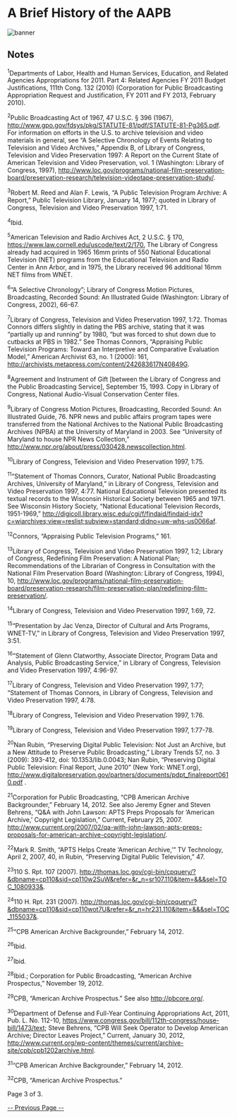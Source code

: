 # A Brief History of the AAPB

![banner](/page-banners/banner3.jpg)

## Notes

<a name="1"></a><sup>1</sup>Departments of Labor, Health and Human Services, Education, and 
Related Agencies Appropriations for 2011. Part 4: Related Agencies FY 2011 
Budget Justifications, 111th Cong. 132 (2010) (Corporation for Public 
Broadcasting Appropriation Request and Justification, FY 2011 and FY 2013, 
February 2010). 

<a name="2"></a><sup>2</sup>Public Broadcasting Act of 1967, 47 U.S.C. § 396 (1967), 
<http://www.gpo.gov/fdsys/pkg/STATUTE-81/pdf/STATUTE-81-Pg365.pdf>. For 
information on efforts in the U.S. to archive television and video materials in 
general, see “A Selective Chronology of Events Relating to Television and Video 
Archives,” Appendix B, of Library of Congress, Television and Video 
Preservation 1997: A Report on the Current State of American Television and 
Video Preservation, vol. 1 (Washington: Library of Congress, 1997), 
<http://www.loc.gov/programs/national-film-preservation-board/preservation-research/television-videotape-preservation-study/>. 

<a name="3"></a><sup>3</sup>Robert M. Reed and Alan F. Lewis, “A Public Television Program 
Archive: A Report,” Public Television Library, January 14, 1977; quoted in 
Library of Congress, Television and Video Preservation 1997, 1:71.

<a name="4"></a><sup>4</sup>Ibid.

<a name="5"></a><sup>5</sup>American Television and Radio Archives Act, 2 U.S.C. § 170, 
<https://www.law.cornell.edu/uscode/text/2/170.> The Library of Congress 
already had acquired in 1965 16mm prints of 550 National Educational Television 
(NET) programs from the Educational Television and Radio Center in Ann Arbor, 
and in 1975, the Library received 96 additional 16mm NET films from WNET. 

<a name="6"></a><sup>6</sup>“A Selective Chronology”; Library of Congress Motion Pictures, 
Broadcasting, Recorded Sound: An Illustrated Guide (Washington: Library of 
Congress, 2002), 66-67.

<a name="7"></a><sup>7</sup>Library of Congress, Television and Video Preservation 1997, 1:72. 
Thomas Connors differs slightly in dating the PBS archive, stating that it was 
“partially up and running” by 1980, “but was forced to shut down due to 
cutbacks at PBS in 1982.” See Thomas Connors, “Appraising Public Television 
Programs: Toward an Interpretive and Comparative Evaluation Model,” American 
Archivist 63, no. 1 (2000): 161, 
<http://archivists.metapress.com/content/242683617N40849G>.

<a name="8"></a><sup>8</sup>Agreement and Instrument of Gift [between the Library of Congress 
and the Public Broadcasting Service], September 15, 1993. Copy in Library of 
Congress, National Audio-Visual Conservation Center files.

<a name="9"></a><sup>9</sup>Library of Congress Motion Pictures, Broadcasting, Recorded Sound: 
An Illustrated Guide, 76. NPR news and public affairs program tapes were 
transferred from the National Archives to the National Public Broadcasting 
Archives (NPBA) at the University of Maryland in 2003. See “University of 
Maryland to house NPR News Collection,”  
<http://www.npr.org/about/press/030428.newscollection.html>. 

<a name="10"></a><sup>10</sup>Library of Congress, Television and Video Preservation 1997, 1:75.

<a name="11"></a><sup>11</sup>“Statement of Thomas Connors, Curator, National Public 
Broadcasting Archives, University of Maryland,” in Library of Congress, 
Television and Video Preservation 1997, 4:77. National Educational Television 
presented its textual records to the Wisconsin Historical Society between 1965 
and 1971. See Wisconsin History Society, “National Educational Television 
Records, 1951-1969,” 
<http://digicoll.library.wisc.edu/cgi/f/findaid/findaid-idx?c=wiarchives;view=reslist;subview=standard;didno=uw-whs-us0066af>. 

<a name="12"></a><sup>12</sup>Connors, “Appraising Public Television Programs,” 161.

<a name="13"></a><sup>13</sup>Library of Congress, Television and Video Preservation 1997, 1:2; 
Library of Congress, Redefining Film Preservation: A National Plan; 
Recommendations of the Librarian of Congress in Consultation with the National 
Film Preservation Board (Washington: Library of Congress, 1994), 10, 
<http://www.loc.gov/programs/national-film-preservation-board/preservation-research/film-preservation-plan/redefining-film-preservation/>. 

<a name="14"></a><sup>14</sup>Library of Congress, Television and Video Preservation 1997, 1:69, 
72.

<a name="15"></a><sup>15</sup>“Presentation by Jac Venza, Director of Cultural and Arts 
Programs, WNET-TV,” in Library of Congress, Television and Video Preservation 
1997, 3:51.

<a name="16"></a><sup>16</sup>“Statement of Glenn Clatworthy, Associate Director, Program Data 
and Analysis, Public Broadcasting Service,” in Library of Congress, Television 
and Video Preservation 1997, 4:96-97. 
  
<a name="17"></a><sup>17</sup>Library of Congress, Television and Video Preservation 1997, 1:77; 
“Statement of Thomas Connors, in Library of Congress, Television and Video 
Preservation 1997, 4:78.

<a name="18"></a><sup>18</sup>Library of Congress, Television and Video Preservation 1997, 1:76.

<a name="19"></a><sup>19</sup>Library of Congress, Television and Video Preservation 1997, 
1:77-78.
  
<a name="20"></a><sup>20</sup>Nan Rubin, “Preserving Digital Public Television: Not Just an 
Archive, but a New Attitude to Preserve Public Broadcasting,” Library Trends 
57, no. 3 (2009): 393-412, doi: 10.1353/lib.0.0043; Nan Rubin, “Preserving 
Digital Public Television: Final Report, June 2010” (New York: WNET.org), 
<http://www.digitalpreservation.gov/partners/documents/pdpt_finalreport0610.pdf>
.

<a name="21"></a><sup>21</sup>Corporation for Public Broadcasting, “CPB American Archive 
Backgrounder,” February 14, 2012. See also Jeremy Egner and Steven Behrens, 
“Q&A with John Lawson: APTS Preps Proposals for ‘American Archive,’ Copyright 
Legislation,” Current, February 25, 2007. 
<http://www.current.org/2007/02/qa-with-john-lawson-apts-preps-proposals-for-american-archive-copyright-legislation/>. 

<a name="22"></a><sup>22</sup>Mark R. Smith, “APTS Helps Create ‘American Archive,’” TV 
Technology, April 2, 2007, 40, in Rubin, “Preserving Digital Public 
Television,” 47.

<a name="23"></a><sup>23</sup>110 S. Rpt. 107 (2007). 
<http://thomas.loc.gov/cgi-bin/cpquery/?&dbname=cp110&sid=cp110w2SuW&refer=&r_n=sr107.110&item=&&&sel=TOC_1080933&>.

<a name="24"></a><sup>24</sup>110 H. Rpt. 231 (2007). 
<http://thomas.loc.gov/cgi-bin/cpquery/?&dbname=cp110&sid=cp110wot7U&refer=&r_n=hr231.110&item=&&&sel=TOC_1155037&>.

<a name="25"></a><sup>25</sup>“CPB American Archive Backgrounder,” February 14, 2012.

<a name="26"></a><sup>26</sup>Ibid.

<a name="27"></a><sup>27</sup>Ibid.

<a name="28"></a><sup>28</sup>Ibid.; Corporation for Public Broadcasting, “American Archive 
Prospectus,” November 19, 2012.  

<a name="29"></a><sup>29</sup>CPB, “American Archive Prospectus.” See also <http://pbcore.org/>. 

<a name="30"></a><sup>30</sup>Department of Defense and Full-Year Continuing Appropriations Act, 
2011, Pub. L. No. 112-10, 
<https://www.congress.gov/bill/112th-congress/house-bill/1473/text>; Steve 
Behrens, “CPB Will Seek Operator to Develop American Archive; Director Leaves 
Project,” Current, January 30, 2012, 
<http://www.current.org/wp-content/themes/current/archive-site/cpb/cpb1202archive.html>. 

<a name="31"></a><sup>31</sup>“CPB American Archive Backgrounder,” February 14, 2012.

<a name="32"></a><sup>32</sup>CPB, “American Archive Prospectus.”

Page 3 of 3. 

[-- Previous Page --](/about-the-american-archive/history/page2)

